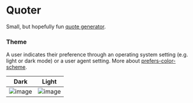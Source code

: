 # Quoter

Small, but hopefully fun [quote generator](https://irfandaily.neocities.org/quoter).

### Theme
A user indicates their preference through an operating system setting (e.g. light or dark mode) or a user agent setting. More about [prefers-color-scheme](https://developer.mozilla.org/en-US/docs/Web/CSS/@media/prefers-color-scheme).

Dark             |  Light
:-------------------------:|:-------------------------:
![image](https://github.com/irfankurtagic/quoter/assets/72319855/f41af05a-11c1-44bc-af83-daab6c97839b)  |  ![image](https://github.com/irfankurtagic/quoter/assets/72319855/ad906816-f2b1-4c48-9a3e-ee09b5a6211e)

